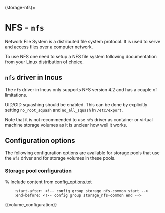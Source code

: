 (storage-nfs)=
# NFS - `nfs`

Network File System is a distributed file system protocol. It is used to serve and access files over a computer network.

To use NFS one need to setup a NFS file system following documentation from your Linux distribution of choice.

## `nfs` driver in Incus

The `nfs` driver in Incus only supports NFS version 4.2 and has a couple of limitations.

UID/GID squashing should be enabled. This can be done by explicitly setting `no_root_squash` and `no_all_squash` in `/etc/export`.

Note that it is not recommended to use `nfs` driver as container or virtual machine storage volumes as it is unclear how well it works.

## Configuration options

The following configuration options are available for storage pools that use the `nfs` driver and for storage volumes in these pools.

### Storage pool configuration

% Include content from [config_options.txt](../config_options.txt)
```{include} ../config_options.txt
    :start-after: <!-- config group storage_nfs-common start -->
    :end-before: <!-- config group storage_nfs-common end -->
```

{{volume_configuration}}
